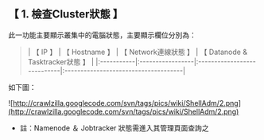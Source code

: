 ## 【 1. 檢查Cluster狀態 】 ##

此一功能主要顯示叢集中的電腦狀態，主要顯示欄位分別為：
> | 【 IP 】 | 【 Hostname 】 | 【 Network連線狀態 】 | 【 Datanode & Tasktracker狀態 】 |
|:-----------|:-----------------|:----------------------------|:-------------------------------------|

如下圖：

![http://crawlzilla.googlecode.com/svn/tags/pics/wiki/ShellAdm/2.png](http://crawlzilla.googlecode.com/svn/tags/pics/wiki/ShellAdm/2.png)

  * 註：Namenode ＆ Jobtracker 狀態需進入其管理頁面查詢之